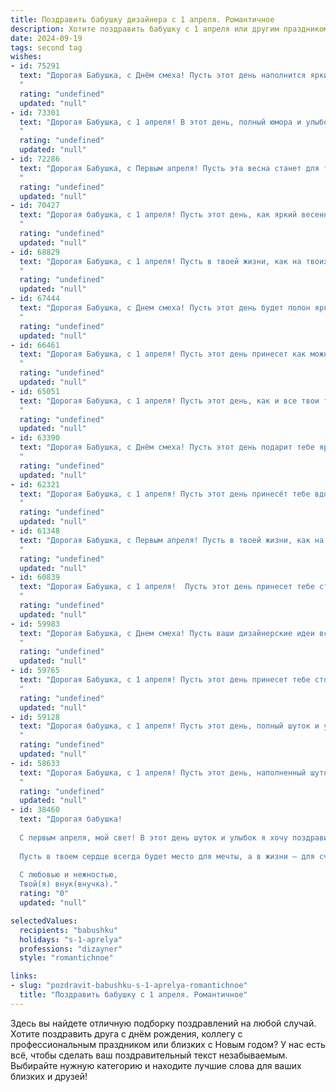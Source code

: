 ```yaml
---
title: Поздравить бабушку дизайнера с 1 апреля. Романтичное
description: Хотите поздравить бабушку с 1 апреля или другим праздником? Наш ИИ создаст незабываемое поздравление, а вы обязательно выделитесь среди других.  
date: 2024-09-19
tags: second tag
wishes:
- id: 75291
  text: "Дорогая Бабушка, с Днём смеха! Пусть этот день наполнится яркими красками, как твоё дизайнерское творчество, и подарит тебе море улыбок и радости.  Ты - источник вдохновения и истинной красоты, и я очень рад, что у меня есть такая талантливая и любящая бабушка.
  "
  rating: "undefined"
  updated: "null"
- id: 73301
  text: "Дорогая Бабушка, с 1 апреля! В этот день, полный юмора и улыбок, я хочу признаться, что ты - самый талантливый дизайнер в моей жизни. Твоя любовь и забота  — это шедевр, созданный с вдохновением и тонким вкусом. Пусть твоя жизнь будет прекрасной и яркой, как твоя палитра, а душа -  вечно молодой и  полной энергии.
  "
  rating: "undefined"
  updated: "null"
- id: 72286
  text: "Дорогая Бабушка, с Первым апреля! Пусть эта весна станет для тебя яркой палитрой вдохновения, как твои любимые дизайнерские работы! Желаю тебе, чтобы каждый день был полон красок, радости и любви, как твои самые удачные творения!
  "
  rating: "undefined"
  updated: "null"
- id: 70427
  text: "Дорогая бабушка, с 1 апреля! Пусть этот день, как яркий весенний цветок, расцветит Вашу жизнь радостными красками, а дизайнерское вдохновение не покинет Вас никогда!
  "
  rating: "undefined"
  updated: "null"
- id: 68829
  text: "Дорогая Бабушка, с 1 апреля! Пусть в твоей жизни, как на твоих картинах, всегда царят яркие краски, а каждый день будет полон вдохновения и новых творческих замыслов!
  "
  rating: "undefined"
  updated: "null"
- id: 67444
  text: "Дорогая Бабушка, с Днем смеха! Пусть этот день будет полон ярких красок и вдохновения, как самые красивые творения твоего дизайнерского таланта. Желаю, чтобы твоя жизнь была  как самая удачная композиция, полная гармонии и счастья!
  "
  rating: "undefined"
  updated: "null"
- id: 66461
  text: "Дорогая Бабушка, с 1 апреля! Пусть этот день принесет как можно больше ярких красок, вдохновения и, конечно же, новых, креативных идей для твоих дизайнерских шедевров! Ты - талантливый художник жизни, и пусть твоя душа всегда будет полна света и любви!
  "
  rating: "undefined"
  updated: "null"
- id: 65051
  text: "Дорогая Бабушка, с 1 апреля! Пусть этот день, как и все твои творения, будет ярким, красочным и полным вдохновения. Спасибо за твою любовь, за твою заботу и за твой талант, который ты так щедро делишь со всем миром. Ты – настоящий художник, создающий красоту не только на холсте, но и в нашей жизни.
  "
  rating: "undefined"
  updated: "null"
- id: 63390
  text: "Дорогая Бабушка, с Днём смеха! Пусть этот день подарит тебе яркие краски и вдохновение, как будто ты только что закончила свой самый удачный дизайн. Пусть твои мечты сбываются, а жизнь будет полна творческих идей и радости! 💖
  "
  rating: "undefined"
  updated: "null"
- id: 62321
  text: "Дорогая Бабушка, с 1 апреля! Пусть этот день принесёт тебе вдохновение, как яркие краски на твоих дизайнерских шедеврах. Желаю, чтобы твоя жизнь была такой же прекрасной и гармоничной, как твой талант.
  "
  rating: "undefined"
  updated: "null"
- id: 61348
  text: "Дорогая Бабушка, с Первым апреля! Пусть в твоей жизни, как на твоих великолепных дизайнерских работах, всегда царит яркая палитра красок, а каждый день будет полон вдохновения и любви!
  "
  rating: "undefined"
  updated: "null"
- id: 60839
  text: "Дорогая Бабушка, с 1 апреля!  Пусть этот день принесет тебе столько же ярких красок и вдохновения, сколько ты вкладываешь в свои дизайнерские творения.  Пусть твоя жизнь будет полна радости, как палитра художника, и пусть каждый день будет для тебя настоящим шедевром!
  "
  rating: "undefined"
  updated: "null"
- id: 59983
  text: "Дорогая Бабушка, с Днем смеха! Пусть ваши дизайнерские идеи всегда будут яркими, вдохновляющими и неповторимыми, как весенние цветы! Каждый ваш проект — это шедевр, который радует и вдохновляет!
  "
  rating: "undefined"
  updated: "null"
- id: 59765
  text: "Дорогая Бабушка, с 1 апреля! Пусть этот день принесет тебе столько же ярких красок и вдохновения, сколько ты вкладываешь в свои дизайнерские шедевры. Ты – настоящая художница жизни, и твоё творчество всегда завораживает. Желаю тебе бесконечного потока идей, безграничной радости и неисчерпаемой любви!
  "
  rating: "undefined"
  updated: "null"
- id: 59128
  text: "Дорогая бабушка, с 1 апреля! Пусть этот день, полный шуток и улыбок, станет для тебя началом невероятного творческого вдохновения, как будто сама весна раскрашивает твою жизнь яркими красками. Пусть твоя душа дизайнера всегда остаётся молодой, а фантазия - неисчерпаемой!
  "
  rating: "undefined"
  updated: "null"
- id: 58633
  text: "Дорогая Бабушка, с 1 апреля! Пусть этот день, наполненный шутками и смехом, станет для тебя ярким началом весны, вдохновляющим на творчество, как будто твои дизайнерские идеи только и ждут воплощения в жизнь! 💖🎉
  "
  rating: "undefined"
  updated: "null"
- id: 38460
  text: "Дорогая бабушка!
  
  С первым апреля, мой свет! В этот день шуток и улыбок я хочу поздравить тебя с праздником, который дарит радость и вдохновение. Ты, как истинный дизайнер жизни, создаешь вокруг себя атмосферу красоты и тепла. Твое умение находить гармонию в каждой детали напоминает мне о том, как важно ценить моменты, которые мы проводим вместе.
  
  Пусть в твоем сердце всегда будет место для мечты, а в жизни — для счастья. Желаю, чтобы твои идеи сбывались, а каждая шутка приносила улыбку. Ты — мой ориентир и моя муза, и я благодарен(на) за всё, чему ты меня научила.
  
  С любовью и нежностью,
  Твой(я) внук(внучка)."
  rating: "0"
  updated: "null"

selectedValues:
  recipients: "babushku"
  holidays: "s-1-aprelya"
  professions: "dizayner"
  style: "romantichnoe"

links:
- slug: "pozdravit-babushku-s-1-aprelya-romantichnoe"
  title: "Поздравить бабушку с 1 апреля. Романтичное"
---
```


Здесь вы найдете отличную подборку поздравлений на любой случай. 
Хотите поздравить друга с днём рождения, коллегу с профессиональным праздником или близких с Новым годом? У нас есть всё, чтобы сделать ваш поздравительный текст незабываемым. Выбирайте нужную категорию и находите лучшие слова для ваших близких и друзей!
